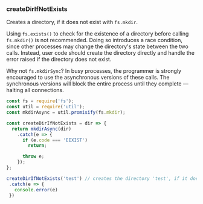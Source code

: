 ### createDirIfNotExists

Creates a directory, if it does not exist with `fs.mkdir`.

Using `fs.exists()` to check for the existence of a directory before calling `fs.mkdir()` is not recommended. 
Doing so introduces a race condition, since other processes may change the directory's state between the two calls. 
Instead, user code should create the directory directly and handle the error raised if the directory does not exist.

Why not `fs.mkdirSync`? In busy processes, the programmer is strongly encouraged to use the asynchronous versions of these calls. 
The synchronous versions will block the entire process until they complete — halting all connections.


```js
const fs = require('fs');
const util = require('util');
const mkdirAsync = util.promisify(fs.mkdir);

const createDirIfNotExists = dir => {
  return mkdirAsync(dir)
    .catch(e => {
      if (e.code === 'EEXIST')
        return;

      throw e;
    });
};

```

```js
createDirIfNotExists('test') // creates the directory 'test', if it doesn't exist
 .catch(e => {
   console.error(e)
 })
```
